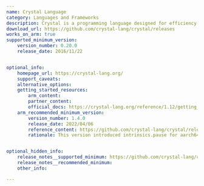 ```yaml
---
name: Crystal Language
category: Languages and Frameworks
description: Crystal is a programming language designed for efficiency and performance, with a syntax similar to Ruby.
download_url: https://github.com/crystal-lang/crystal/releases
works_on_arm: true
supported_minimum_version:
    version_number: 0.20.0
    release_date: 2016/11/22


optional_info:
    homepage_url: https://crystal-lang.org/
    support_caveats:
    alternative_options:
    getting_started_resources:
        arm_content:
        partner_content:
        official_docs: https://crystal-lang.org/reference/1.12/getting_started/index.html
    arm_recommended_minimum_version:
        version_number: 1.4.0
        release_date: 2022/04/06
        reference_content: https://github.com/crystal-lang/crystal/releases/tag/1.4.0
        rationale: This version introduced intrinsics.pause for aarch64, which is useful for busy loops inside a spinlock or a mutex implementation, and should provide some speedup in very high contention cases. Kindly refer [here](https://github.com/crystal-lang/crystal/pull/11742) for more.


optional_hidden_info:
    release_notes__supported_minimum: https://github.com/crystal-lang/crystal/releases/tag/0.20.0
    release_notes__recommended_minimum:
    other_info:

---
```

